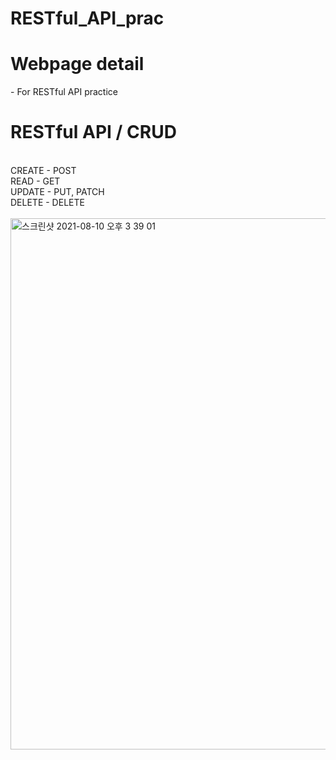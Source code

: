 # RESTful_API_prac
<h1>Webpage detail</h1>
- For RESTful API practice
<br>

<h1>RESTful API / CRUD</h1>
<br>
CREATE - POST <br>
READ - GET <br>
UPDATE - PUT, PATCH <br>
DELETE - DELETE <br>
<br><img width="850" alt="스크린샷 2021-08-10 오후 3 39 01" src="https://user-images.githubusercontent.com/50165633/128820779-b72ad470-4685-4de3-aab7-bac4fd39ed4c.png">




